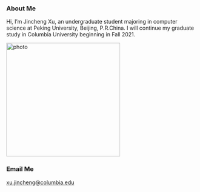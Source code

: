 ### About Me

Hi, I’m Jincheng Xu, an undergraduate student majoring in computer science at Peking University, Beijing, P.R.China. 
I will continue my graduate study in Columbia University beginning in Fall 2021.

 <img src="https://user-images.githubusercontent.com/49300826/116401928-63d18600-a85e-11eb-997f-048f35f3a1c4.jpg" width = "300" height = "300" alt="photo" align=center />

### Email Me

xu.jincheng@columbia.edu
